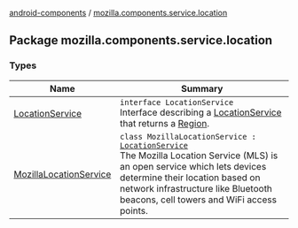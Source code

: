 [android-components](../index.md) / [mozilla.components.service.location](./index.md)

## Package mozilla.components.service.location

### Types

| Name | Summary |
|---|---|
| [LocationService](-location-service/index.md) | `interface LocationService`<br>Interface describing a [LocationService](-location-service/index.md) that returns a [Region](-location-service/-region/index.md). |
| [MozillaLocationService](-mozilla-location-service/index.md) | `class MozillaLocationService : `[`LocationService`](-location-service/index.md)<br>The Mozilla Location Service (MLS) is an open service which lets devices determine their location based on network infrastructure like Bluetooth beacons, cell towers and WiFi access points. |
